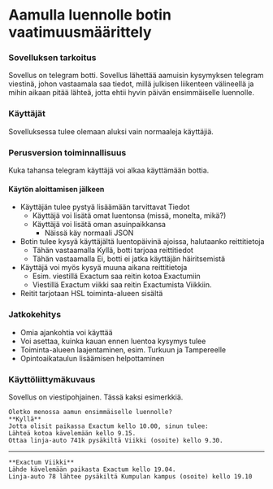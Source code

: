 # Aamulla luennolle botin vaatimuusmäärittely


### Sovelluksen tarkoitus
Sovellus on telegram botti. Sovellus lähettää aamuisin kysymyksen telegram viestinä, johon vastaamala saa tiedot, millä julkisen liikenteen välineellä ja mihin aikaan pitää lähteä, jotta ehtii hyvin päivän ensimmäiselle luennolle.

### Käyttäjät
Sovelluksessa tulee olemaan aluksi vain normaaleja käyttäjiä.

### Perusversion toiminnallisuus
Kuka tahansa telegram käyttäjä voi alkaa käyttämään bottia.

#### Käytön aloittamisen jälkeen
* Käyttäjän tulee pystyä lisäämään tarvittavat Tiedot
  * Käyttäjä voi lisätä omat luentonsa (missä, monelta, mikä?)
  * Käyttäjä voi lisätä oman asuinpaikkansa
    * Näissä käy normaali JSON
* Botin tulee kysyä käyttäjältä luentopäivinä ajoissa, halutaanko reittitietoja
  * Tähän vastaamalla Kyllä, botti tarjoaa reittitiedot
  * Tähän vastaamalla Ei, botti ei jatka käyttäjän häiritsemistä
* Käyttäjä voi myös kysyä muuna aikana reittitietoja
  * Esim. viestillä Exactum saa reitin kotoa Exactumiin
  * Viestillä Exactum viikki saa reitin Exactumista Viikkiin.
* Reitit tarjotaan HSL toiminta-alueen sisältä

### Jatkokehitys
* Omia ajankohtia voi käyttää
* Voi asettaa, kuinka kauan ennen luentoa kysymys tulee
* Toiminta-alueen laajentaminen, esim. Turkuun ja Tampereelle
* Opintoaikataulun lisäämisen helpottaminen

### Käyttöliittymäkuvaus
Sovellus on viestipohjainen. Tässä kaksi esimerkkiä.

```
Oletko menossa aamun ensimmäiselle luennolle?
**Kyllä**
Jotta olisit paikassa Exactum kello 10.00, sinun tulee:
Lähteä kotoa kävelemään kello 9.15.
Ottaa linja-auto 741k pysäkiltä Viikki (osoite) kello 9.30.
```
------------------------
```
**Exactum Viikki**
Lähde kävelemään paikasta Exactum kello 19.04.
Linja-auto 78 lähtee pysäkiltä Kumpulan kampus (osoite) kello 19.10
```
